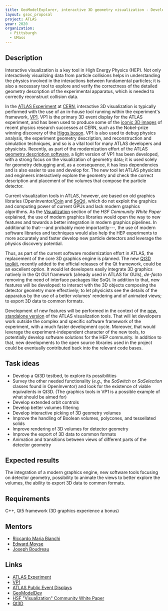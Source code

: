 ```yaml
---
title: GeoModelExplorer, interactive 3D geometry visualization - Development of a visualization tool to interactively explore the geometry of a HEP detector
layout: gsoc_proposal
project: ATLAS
year: 2020
organization:
  - Pittsburgh
  - UMass
---
```


## Description

Interactive visualization is a key tool in High Energy Physics (HEP). Not only interactively visualizing data from particle collisions helps in understanding the physics involved in the interactions between fundamental particles; it is also a necessary tool to explore and verify the correctness of the detailed geometry description of the experimental apparatus, which is needed to correctly reconstruct collision data.

In the [ATLAS Experiment](https://atlas.cern) at [CERN](https://home.cern), interactive 3D visualization is typically performed with the use of an in-house tool running within the experiment's framework, [VP1](http://atlas-vp1.web.cern.ch/atlas-vp1/home/).
VP1 is the primary 3D event display for the ATLAS experiment, and has been used to produce some of the [iconic 3D images](https://twiki.cern.ch/twiki/bin/view/AtlasPublic/EventDisplayRun2Physics) of recent physics research successes at CERN, such as the Nobel-prize winning discovery of the [Higgs boson](https://atlas.cern/updates/atlas-feature/higgs-boson). VP1 is also used to debug physics analysis, the experiment geometry description, and reconstruction and simulation techniques, and so is a vital tool for many ATLAS developers and physicists. Recently, as part of the modernization effort of the ATLAS [geometry description software](https://gitlab.cern.ch/GeoModelDev/), a light version of VP1 has been developed, with a strong focus on the visualization of geometry data; it is used solely for geometry debugging and, as a consequence, it has less dependencies and is also easier to use and develop for. The new tool let ATLAS physicists and engineers interactively explore the geometry and check the correct description and placement of the volumes that compose the particle detector.


Current visualization tools in ATLAS, however, are based on old graphics libraries (OpenInventor/[Coin](https://bitbucket.org/Coin3D/coin/src/default/) and [SoQt](https://bitbucket.org/Coin3D/soqt)), which do not exploit the graphics and computing power of current GPUs and lack modern graphics algorithms. As the [Visualization](https://arxiv.org/abs/1811.10309) section of the *HSF Community White Paper* explained, the use of modern graphics libraries would open the way to new features and towards a better integration in  modern graphics pipelines. In additional to that---and probably more importantly---, the use of modern software libraries and techniques would also help the HEP experiments to more accurately and faster develop new particle detectors and leverage the physics discovery potential.


Thus, as part of the current software modernization effort in ATLAS, the replacement of the core 3D graphics engine is planned. The new [Qt3D toolkit](https://doc.qt.io/qt-5/qt3d-index.html), recently added to the official releases of the Qt framework, could be an excellent option. It would let developers easily integrate 3D graphics natively in the Qt GUI framework (already used in ATLAS for GUIs), *de-facto* removing the need of interface packages like SoQt.
In addition to that, new features will be developed: to interact with the 3D objects composing the detector geometry more effectively; to let physicists see the details of the apparatus by the use of a better volumes' rendering and of animated views; to export 3D data to common formats.


Development of new features will be performed in the context of the [new, standalone version](https://gitlab.cern.ch/GeoModelDev/geomodelvisualization) of the ATLAS visualization tools. That will let developers work outside the complex and specific software framework of the experiment, with a much faster development cycle. Moreover, that would leverage the experiment-independent character of the new tools, to potentially develop software solutions for the HEP community. In addition to that, new developments to the open source libraries used in the project could be eventually contributed back into the relevant code bases.  


## Task ideas

 * Develop a Qt3D testbed, to explore its possibilities
 * Survey the other needed functionality (*e.g.*, the *SoSwitch* or *SoSelection* classes found in OpenInventor) and look for the existence of viable equivalents in Qt3D. (The graphics tools in VP1 is a possible example of what should be aimed for)
 * Develop extended orbit controls
 * Develop better volumes filtering
 * Develop interactive picking of 3D geometry volumes
 * Improve the handling of Boolean volumes, polycones, and tessellated solids
 * Improve rendering of 3D volumes for detector geometry
 * Improve the export of 3D data to common formats
 * Animation and transitions between views of different parts of the detector geometry

## Expected results

The integration of a modern graphics engine, new software tools focusing on detector geometry, possibility to animate the views to better explore the volumes, the ability to export 3D data to common formats.

## Requirements

C++, Qt5 framework (3D graphics experience a bonus)


## Mentors

  * [Riccardo Maria Bianchi](mailto:riccardo.maria.bianchi@cern.ch)
  * [Edward Moyse](mailto:edward.moyse@cern.ch)
  * [Joseph Boudreau](mailto:boudreau@pitt.edu)

## Links

  * [ATLAS Experiment](https://atlas.cern)
  * [VP1](http://atlas-vp1.web.cern.ch/atlas-vp1/home/)
  * [ATLAS Public Event Displays](https://twiki.cern.ch/twiki/bin/view/AtlasPublic/EventDisplayRun2Physics)
  * [GeoModelDev](https://gitlab.cern.ch/GeoModelDev/)
  * [HSF "Visualization" Community White Paper](https://arxiv.org/abs/1811.10309)
  * [Qt3D](https://doc.qt.io/qt-5/qt3d-index.html)
